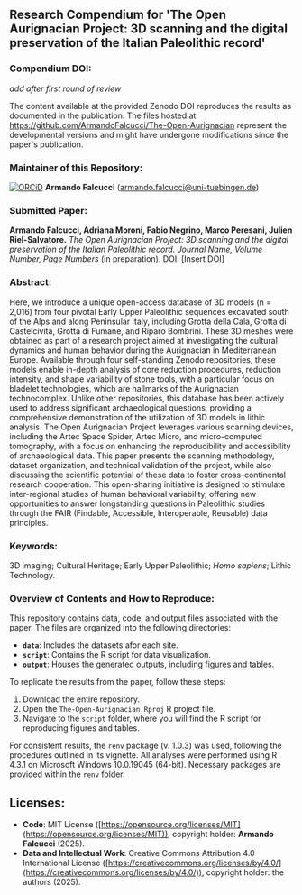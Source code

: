 ## Research Compendium for 'The Open Aurignacian Project: 3D scanning and the digital preservation of the Italian Paleolithic record'

### Compendium DOI:

_add after first round of review_

The content available at the provided Zenodo DOI reproduces the results as documented in the publication. The files hosted at <https://github.com/ArmandoFalcucci/The-Open-Aurignacian> represent the developmental versions and might have undergone modifications since the paper's publication.

### Maintainer of this Repository:

[![ORCiD](https://img.shields.io/badge/ORCiD-0000--0002--3255--1005-green.svg)](https://orcid.org/0000-0002-3255-1005) **Armando Falcucci** (<armando.falcucci@uni-tuebingen.de>)

### Submitted Paper:

**Armando Falcucci, Adriana Moroni, Fabio Negrino, Marco Peresani, Julien Riel-Salvatore.** *The Open Aurignacian Project: 3D scanning and the digital preservation of the Italian Paleolithic record.* _Journal Name, Volume Number, Page Numbers_ (in preparation). DOI: [Insert DOI]

### Abstract:

Here, we introduce a unique open-access database of 3D models (n = 2,016) from four pivotal Early Upper Paleolithic sequences excavated south of the Alps and along Peninsular Italy, including Grotta della Cala, Grotta di Castelcivita, Grotta di Fumane, and Riparo Bombrini. These 3D meshes were obtained as part of a research project aimed at investigating the cultural dynamics and human behavior during the Aurignacian in Mediterranean Europe. Available through four self-standing Zenodo repositories, these models enable in-depth analysis of core reduction procedures, reduction intensity, and shape variability of stone tools, with a particular focus on bladelet technologies, which are hallmarks of the Aurignacian technocomplex. Unlike other repositories, this database has been actively used to address significant archaeological questions, providing a comprehensive demonstration of the utilization of 3D models in lithic analysis. The Open Aurignacian Project leverages various scanning devices, including the Artec Space Spider, Artec Micro, and micro-computed tomography, with a focus on enhancing the reproducibility and accessibility of archaeological data. This paper presents the scanning methodology, dataset organization, and technical validation of the project, while also discussing the scientific potential of these data to foster cross-continental research cooperation. This open-sharing initiative is designed to stimulate inter-regional studies of human behavioral variability, offering new opportunities to answer longstanding questions in Paleolithic studies through the FAIR (Findable, Accessible, Interoperable, Reusable) data principles.

### Keywords:

3D imaging; Cultural Heritage; Early Upper Paleolithic; *Homo sapiens*; Lithic Technology.

### Overview of Contents and How to Reproduce:

This repository contains data, code, and output files associated with the paper. The files are organized into the following directories:

- **`data`**: Includes the datasets afor each site.
- **`script`**: Contains the R script for data visualization.
- **`output`**: Houses the generated outputs, including figures and tables.

To replicate the results from the paper, follow these steps:

1. Download the entire repository.
2. Open the `The-Open-Aurignacian.Rproj` R project file.
3. Navigate to the `script` folder, where you will find the R script for reproducing figures and tables.

For consistent results, the `renv` package (v. 1.0.3) was used, following the procedures outlined in its vignette. All analyses were performed using R 4.3.1 on Microsoft Windows 10.0.19045 (64-bit). Necessary packages are provided within the `renv` folder.

## Licenses:

- **Code**: MIT License ([https://opensource.org/licenses/MIT](https://opensource.org/licenses/MIT)), copyright holder: **Armando Falcucci** (2025).
- **Data and Intellectual Work**: Creative Commons Attribution 4.0 International License ([https://creativecommons.org/licenses/by/4.0/](https://creativecommons.org/licenses/by/4.0/)), copyright holder: the authors (2025).
